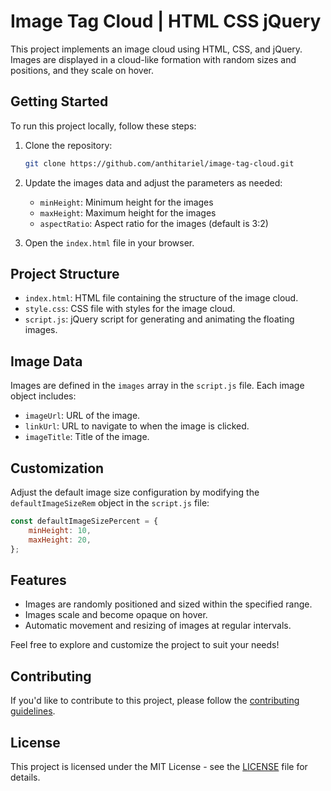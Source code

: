 # Image Tag Cloud | HTML CSS jQuery

This project implements an image cloud using HTML, CSS, and jQuery. Images are displayed in a cloud-like formation with random sizes and positions, and they scale on hover.

## Getting Started

To run this project locally, follow these steps:

1. Clone the repository:

   ```bash
   git clone https://github.com/anthitariel/image-tag-cloud.git
   ```

2. Update the images data and adjust the parameters as needed:

   - `minHeight`: Minimum height for the images
   - `maxHeight`: Maximum height for the images
   - `aspectRatio`: Aspect ratio for the images (default is 3:2)

3. Open the `index.html` file in your browser.

## Project Structure

- `index.html`: HTML file containing the structure of the image cloud.
- `style.css`: CSS file with styles for the image cloud.
- `script.js`: jQuery script for generating and animating the floating images.

## Image Data

Images are defined in the `images` array in the `script.js` file. Each image object includes:

- `imageUrl`: URL of the image.
- `linkUrl`: URL to navigate to when the image is clicked.
- `imageTitle`: Title of the image.

## Customization

Adjust the default image size configuration by modifying the `defaultImageSizeRem` object in the `script.js` file:

```javascript
const defaultImageSizePercent = {
    minHeight: 10,
    maxHeight: 20,
};
```

## Features

- Images are randomly positioned and sized within the specified range.
- Images scale and become opaque on hover.
- Automatic movement and resizing of images at regular intervals.

Feel free to explore and customize the project to suit your needs!

## Contributing

If you'd like to contribute to this project, please follow the [contributing guidelines](CONTRIBUTING.md).

## License

This project is licensed under the MIT License - see the [LICENSE](LICENSE) file for details.